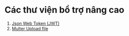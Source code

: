 # Các thư viện bổ trợ nâng cao

1. [Json Web Token (JWT)](Jwt.md)
2. [Multer Upload file](uploadMulter.md)